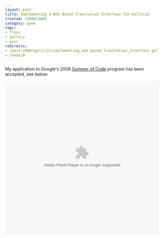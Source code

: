 ```yaml
--- 
layout: post
title: Implementing a Web Based Translation Interface for Gallery2
created: 1208813866
category: geek
tags:
- floss
- gallery
- gsoc
redirects:
- /post/2008/april/21/implementing_web_based_translation_interface_gallery2
- /node/8
---
```

My application to Google's 2008 <a href="http://code.google.com/soc/2008/">Summer of Code</a> program has been accepted, see below:

<object id="doc_586942074934969" name="doc_586942074934969" height="500" width="100%" type="application/x-shockwave-flash" data="http://d1.scribdassets.com/ScribdViewer.swf" style="outline:none;" rel="media:document" resource="http://d1.scribdassets.com/ScribdViewer.swf?document_id=31149905&access_key=key-2djmahgocirvy77bufb6&page=1&viewMode=list" xmlns:media="http://search.yahoo.com/searchmonkey/media/" xmlns:dc="http://purl.org/dc/terms/" > <param name="movie" value="http://d1.scribdassets.com/ScribdViewer.swf"> <param name="wmode" value="opaque"> <param name="bgcolor" value="#ffffff"> <param name="allowFullScreen" value="true"> <param name="allowScriptAccess" value="always"> <param name="FlashVars" value="document_id=31149905&access_key=key-2djmahgocirvy77bufb6&page=1&viewMode=list"> <embed id="doc_586942074934969" name="doc_586942074934969" src="http://d1.scribdassets.com/ScribdViewer.swf?document_id=31149905&access_key=key-2djmahgocirvy77bufb6&page=1&viewMode=list" type="application/x-shockwave-flash" allowscriptaccess="always" allowfullscreen="true" height="500" width="100%" wmode="opaque" bgcolor="#ffffff"></embed> </object> 
